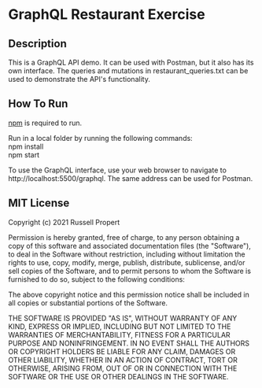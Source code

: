 # GraphQL Restaurant Exercise

## Description
This is a GraphQL API demo. It can be used with Postman, but it also has its own interface. The queries and mutations in restaurant_queries.txt can be used to demonstrate the API's functionality.  

## How To Run
[npm](https://docs.npmjs.com/downloading-and-installing-node-js-and-npm) is required to run.

Run in a local folder by running the following commands:  
npm install  
npm start  

To use the GraphQL interface, use your web browser to navigate to http://localhost:5500/graphql. The same address can be used for Postman.  

## MIT License
Copyright (c) 2021 Russell Propert

Permission is hereby granted, free of charge, to any person obtaining a copy
of this software and associated documentation files (the "Software"), to deal
in the Software without restriction, including without limitation the rights
to use, copy, modify, merge, publish, distribute, sublicense, and/or sell
copies of the Software, and to permit persons to whom the Software is
furnished to do so, subject to the following conditions:

The above copyright notice and this permission notice shall be included in all
copies or substantial portions of the Software.

THE SOFTWARE IS PROVIDED "AS IS", WITHOUT WARRANTY OF ANY KIND, EXPRESS OR
IMPLIED, INCLUDING BUT NOT LIMITED TO THE WARRANTIES OF MERCHANTABILITY,
FITNESS FOR A PARTICULAR PURPOSE AND NONINFRINGEMENT. IN NO EVENT SHALL THE
AUTHORS OR COPYRIGHT HOLDERS BE LIABLE FOR ANY CLAIM, DAMAGES OR OTHER
LIABILITY, WHETHER IN AN ACTION OF CONTRACT, TORT OR OTHERWISE, ARISING FROM,
OUT OF OR IN CONNECTION WITH THE SOFTWARE OR THE USE OR OTHER DEALINGS IN THE
SOFTWARE.

